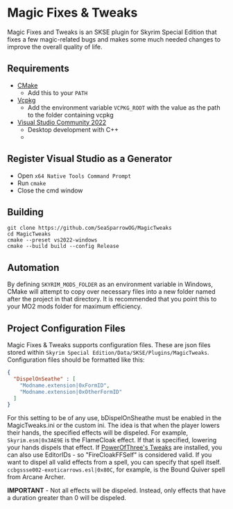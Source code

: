 # Magic Fixes & Tweaks
Magic Fixes and Tweaks is an SKSE plugin for Skyrim Special Edition that fixes a few magic-related bugs and makes some much needed changes to improve the overall quality of life.

## Requirements
* [CMake](https://cmake.org/)
	* Add this to your `PATH`
* [Vcpkg](https://github.com/microsoft/vcpkg)
	* Add the environment variable `VCPKG_ROOT` with the value as the path to the folder containing vcpkg
* [Visual Studio Community 2022](https://visualstudio.microsoft.com/)
	* Desktop development with C++
	* 
## Register Visual Studio as a Generator
* Open `x64 Native Tools Command Prompt`
* Run `cmake`
* Close the cmd window

## Building
```
git clone https://github.com/SeaSparrowOG/MagicTweaks
cd MagicTweaks
cmake --preset vs2022-windows
cmake --build build --config Release
```

## Automation
By defining `SKYRIM_MODS_FOLDER` as an environment variable in Windows, CMake will attempt to copy over necessary files into a new folder named after the project in that directory. It is recommended that you point this to your MO2 mods folder for maximum efficiency.

## Project Configuration Files
Magic Fixes & Tweaks supports configuration files. These are json files stored within `Skyrim Special Edition/Data/SKSE/Plugins/MagicTweaks`. Configuration files should be formatted like this:
```json
{
  "DispelOnSeathe" : [
    "Modname.extension|0xFormID",
	"Modname.extension|0xOtherFormID"
  ]
}
```
For this setting to be of any use, bDispelOnSheathe must be enabled in the MagicTweaks.ini or the custom ini. The idea is that when the player lowers their hands, the specified effects will be dispeled.
For example, `Skyrim.esm|0x3AE9E` is the FlameCloak effect. If that is specified, lowering your hands dispels that effect. If [PowerOfThree's Tweaks](https://www.nexusmods.com/skyrimspecialedition/mods/51073) are installed, you can also use EditorIDs - so "FireCloakFFSelf" is considered valid. If you want to dispel all valid effects from a spell, you can specify that spell itself. `ccbgssse002-exoticarrows.esl|0x80C`, for example, is the Bound Quiver spell from Arcane Archer.

**IMPORTANT** - Not all effects will be dispeled. Instead, only effects that have a duration greater than 0 will be dispeled.